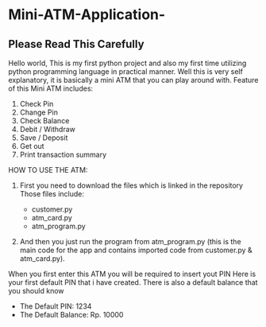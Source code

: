 # Mini-ATM-Application-
## Please Read This Carefully
Hello world, This is my first python project and also my first time utilizing python programming language in practical manner. 
Well this is very self explanatory, it is basically a mini ATM that you can play around with. 
Feature of this Mini ATM includes:

  1. Check Pin
  2. Change Pin
  3. Check Balance
  4. Debit / Withdraw
  5. Save / Deposit
  6. Get out
  7. Print transaction summary


HOW TO USE THE ATM:
1. First you need to download the files which is linked in the repository
   Those files include:
    - customer.py
    - atm_card.py
    - atm_program.py

2. And then you just run the program from atm_program.py (this is the main code for the app and contains imported code from
    customer.py & atm_card.py).

When you first enter this ATM you will be required to insert yout PIN
Here is your first default PIN that i have created. There is also a
default balance that you should know

  * The Default PIN: 1234
  * The Default Balance: Rp. 10000

                                                                                 
